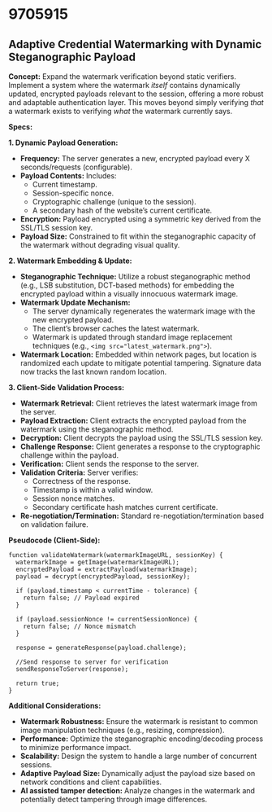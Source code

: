 # 9705915

## Adaptive Credential Watermarking with Dynamic Steganographic Payload

**Concept:** Expand the watermark verification beyond static verifiers. Implement a system where the watermark *itself* contains dynamically updated, encrypted payloads relevant to the session, offering a more robust and adaptable authentication layer. This moves beyond simply verifying *that* a watermark exists to verifying *what* the watermark currently says.

**Specs:**

**1. Dynamic Payload Generation:**

*   **Frequency:** The server generates a new, encrypted payload every X seconds/requests (configurable).
*   **Payload Contents:** Includes:
    *   Current timestamp.
    *   Session-specific nonce.
    *   Cryptographic challenge (unique to the session).
    *   A secondary hash of the website’s current certificate.
*   **Encryption:** Payload encrypted using a symmetric key derived from the SSL/TLS session key.
*   **Payload Size:** Constrained to fit within the steganographic capacity of the watermark without degrading visual quality.

**2. Watermark Embedding & Update:**

*   **Steganographic Technique:** Utilize a robust steganographic method (e.g., LSB substitution, DCT-based methods) for embedding the encrypted payload within a visually innocuous watermark image.
*   **Watermark Update Mechanism:** 
    *   The server dynamically regenerates the watermark image with the new encrypted payload.
    *   The client’s browser caches the latest watermark.
    *   Watermark is updated through standard image replacement techniques (e.g., `<img src="latest_watermark.png">`).
*   **Watermark Location:** Embedded within network pages, but location is randomized each update to mitigate potential tampering. Signature data now tracks the last known random location.

**3. Client-Side Validation Process:**

*   **Watermark Retrieval:** Client retrieves the latest watermark image from the server.
*   **Payload Extraction:** Client extracts the encrypted payload from the watermark using the steganographic method.
*   **Decryption:** Client decrypts the payload using the SSL/TLS session key.
*   **Challenge Response:** Client generates a response to the cryptographic challenge within the payload.
*   **Verification:** Client sends the response to the server.
*   **Validation Criteria:** Server verifies:
    *   Correctness of the response.
    *   Timestamp is within a valid window.
    *   Session nonce matches.
    *   Secondary certificate hash matches current certificate.
*   **Re-negotiation/Termination:** Standard re-negotiation/termination based on validation failure.

**Pseudocode (Client-Side):**

```
function validateWatermark(watermarkImageURL, sessionKey) {
  watermarkImage = getImage(watermarkImageURL);
  encryptedPayload = extractPayload(watermarkImage);
  payload = decrypt(encryptedPayload, sessionKey);

  if (payload.timestamp < currentTime - tolerance) {
    return false; // Payload expired
  }

  if (payload.sessionNonce != currentSessionNonce) {
    return false; // Nonce mismatch
  }

  response = generateResponse(payload.challenge);
  
  //Send response to server for verification
  sendResponseToServer(response);
  
  return true;
}
```

**Additional Considerations:**

*   **Watermark Robustness:** Ensure the watermark is resistant to common image manipulation techniques (e.g., resizing, compression).
*   **Performance:** Optimize the steganographic encoding/decoding process to minimize performance impact.
*   **Scalability:** Design the system to handle a large number of concurrent sessions.
*   **Adaptive Payload Size:** Dynamically adjust the payload size based on network conditions and client capabilities.
*   **AI assisted tamper detection:** Analyze changes in the watermark and potentially detect tampering through image differences.